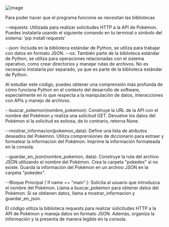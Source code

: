![image](https://github.com/hugoparr/POKEDEX/assets/145738985/6e3c9c6e-ed66-49db-91cd-314dcaa8318c)

Para poder hacer que el programa funcione se necesitan las bibliotecas 

--requests:
Utilizada para realizar solicitudes HTTP a la API de Pokémon.
Puedes instalarla usando el siguiente comando en tu terminal o símbolo del sistema:
'pip install requests'

--json:
Incluida en la biblioteca estándar de Python, se utiliza para trabajar con datos en formato JSON.
--os:
También parte de la biblioteca estándar de Python, se utiliza para operaciones relacionadas con el sistema operativo, como crear directorios y manejar rutas de archivos.
No es necesario instalarla por separado, ya que es parte de la biblioteca estándar de Python.

Al estudiar este código, puedes obtener una comprensión más profunda de cómo funciona Python en el contexto del desarrollo de software, especialmente en lo que respecta a la manipulación de datos, interacciones con APIs y manejo de archivos.

--buscar_pokemon(nombre_pokemon):
Construye la URL de la API con el nombre del Pokémon y realiza una solicitud GET.
Devuelve los datos del Pokémon si la solicitud es exitosa, de lo contrario, retorna None.

--mostrar_informacion(pokemon_data):
Define una lista de atributos deseados del Pokémon.
Utiliza comprensiones de diccionario para extraer y formatear la información del Pokémon.
Imprime la información formateada en la consola.

--guardar_en_json(nombre_pokemon, data):
Construye la ruta del archivo JSON utilizando el nombre del Pokémon.
Crea la carpeta "pokedex" si no existe.
Guarda la información del Pokémon en un archivo JSON en la carpeta "pokedex".

--Bloque Principal (`if name == "main":):
Solicita al usuario que introduzca el nombre del Pokémon.
Llama a buscar_pokemon para obtener datos del Pokémon.
Si se obtienen datos, llama a mostrar_informacion y guardar_en_json.

El código utiliza la biblioteca requests para realizar solicitudes HTTP a la API de Pokémon y maneja datos en formato JSON. Además, organiza la información y la presenta de manera legible en la consola.
